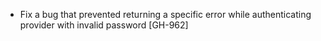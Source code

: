 * Fix a bug that prevented returning a specific error while authenticating provider with invalid
  password [GH-962]
